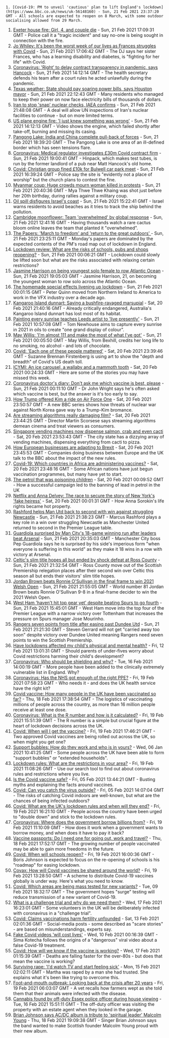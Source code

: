 
    1. [Covid-19: PM to unveil 'cautious' plan to lift England's lockdown](https://www.bbc.co.uk/news/uk-56148160) - Sun, 21 Feb 2021 23:37:20 GMT - All schools are expected to reopen on 8 March, with some outdoor socialising allowed from 29 March.
1. [Exeter house fire: Girl, 4, and couple die](https://www.bbc.co.uk/news/uk-england-devon-56145465) - Sun, 21 Feb 2021 17:09:31 GMT - Police call it a "tragic incident" and say no-one is being sought in connection with the fire.
1. [Jo Whiley: It's been the worst week of our lives as Frances struggles with Covid](https://www.bbc.co.uk/news/uk-56139393) - Sun, 21 Feb 2021 17:06:42 GMT - The DJ says her sister Frances, who has a learning disability and diabetes, is "fighting for her life" with Covid.
1. [Coronavirus: 'Right' to delay contract transparency in pandemic, says Hancock](https://www.bbc.co.uk/news/uk-politics-56145490) - Sun, 21 Feb 2021 14:12:14 GMT - The health secretary defends his team after a court rules he acted unlawfully during the pandemic.
1. [Texas weather: State should pay soaring power bills, says Houston mayor](https://www.bbc.co.uk/news/world-us-canada-56147311) - Sun, 21 Feb 2021 22:12:43 GMT - Many residents who managed to keep their power on now face electricity bills of thousands of dollars.
1. [Iran to stop 'snap' nuclear checks, IAEA confirms](https://www.bbc.co.uk/news/world-middle-east-56030497) - Sun, 21 Feb 2021 21:48:08 GMT - A deal will allow UN inspections of Iran's nuclear facilities to continue - but on more limited terms.
1. [US plane engine fire: 'I just knew something was wrong'](https://www.bbc.co.uk/news/world-us-canada-56147544) - Sun, 21 Feb 2021 14:12:13 GMT - Video shows the engine, which failed shortly after take-off, burning and missing its casing.
1. [Pangong Lake: India and China complete pull-back of forces](https://www.bbc.co.uk/news/world-asia-56147309) - Sun, 21 Feb 2021 18:39:20 GMT - The Pangong Lake is one area of an ill-defined border which has seen tensions flare.
1. [Coronavirus: Medical regulator investigates £30m Covid contract firm](https://www.bbc.co.uk/news/uk-politics-56145492) - Sun, 21 Feb 2021 19:00:41 GMT - Hinpack, which makes test tubes, is run by the former landlord of a pub near Matt Hancock's old home.
1. [Covid: Christian group fined £10k for Bulwell car park meet](https://www.bbc.co.uk/news/uk-england-nottinghamshire-56139051) - Sun, 21 Feb 2021 16:39:24 GMT - Police say the site is "evidently not a place of worship" but the church plans to contest the fine.
1. [Myanmar coup: Huge crowds mourn woman killed in protests](https://www.bbc.co.uk/news/world-asia-56144904) - Sun, 21 Feb 2021 20:40:36 GMT - Mya Thwe Thwe Khaing was shot just before her 20th birthday, during rallies against a military coup.
1. [Oil spill disfigures Israel's coast](https://www.bbc.co.uk/news/world-middle-east-56147305) - Sun, 21 Feb 2021 15:22:41 GMT - Israel warns residents to avoid beaches as it tries to track the ship behind the pollution.
1. [Cambridge moonflower: Team 'overwhelmed' by global response](https://www.bbc.co.uk/news/uk-england-cambridgeshire-56145358) - Sun, 21 Feb 2021 12:41:16 GMT - Having thousands watch a rare cactus bloom online leaves the team that planted it "overwhelmed".
1. [The Papers: 'March to freedom' and 'return to the great outdoors' ](https://www.bbc.co.uk/news/blogs-the-papers-56149781) - Sun, 21 Feb 2021 23:25:11 GMT - Monday's papers are dominated by the expected contents of the PM's road map out of lockdown in England.
1. [Lockdown review: What are the risks of schools, pubs and shops reopening?](https://www.bbc.co.uk/news/56102610) - Sun, 21 Feb 2021 00:06:21 GMT - Lockdown could slowly be lifted soon but what are the risks associated with relaxing certain restrictions?
1. [Jasmine Harrison on being youngest solo female to row Atlantic Ocean](https://www.bbc.co.uk/news/uk-56145957) - Sun, 21 Feb 2021 19:05:03 GMT - Jasmine Harrison, 21, on becoming the youngest woman to row solo across the Atlantic Ocean.
1. [The homemade special effects livening up lockdown](https://www.bbc.co.uk/news/uk-northern-ireland-56119823) - Sun, 21 Feb 2021 00:01:15 GMT - Peter Quinn moved from Northern Ireland to America to work in the VFX industry over a decade ago.
1. [Kangaroo Island dunnart: Saving a bushfire-ravaged marsupial](https://www.bbc.co.uk/news/world-australia-56107868) - Sat, 20 Feb 2021 21:40:16 GMT - Already critically endangered, Australia's Kangaroo Island dunnart has lost most of its habitat.
1. [Painting every sunrise teaches Leeds artist to 'live presently'](https://www.bbc.co.uk/news/uk-england-leeds-56145432) - Sun, 21 Feb 2021 10:57:08 GMT - Tom Newhouse aims to capture every sunrise in 2021 in oils to create "one grand display of colour".
1. [May Willis: 'I'm almost 111 and make the most of what I've got'](https://www.bbc.co.uk/news/uk-england-sussex-56085858) - Sun, 21 Feb 2021 00:05:50 GMT - May Willis, from Bexhill, credits her long life to no smoking, no alcohol - and lots of chocolate.
1. [Covid: 'Each one of these people mattered'](https://www.bbc.co.uk/news/world-us-canada-56118935) - Sat, 20 Feb 2021 23:39:46 GMT - Suzanne Brennan Firstenberg is using art to show the "depth and breadth" of Covid's US death toll.
1. [ICYMI: An ice carousel, a wallaby and a mammoth tooth](https://www.bbc.co.uk/news/world-56120922) - Sat, 20 Feb 2021 00:24:33 GMT - Here are some of the stories you may have missed this week.
1. [Coronavirus doctor's diary: Don't ask me which vaccine is best, please](https://www.bbc.co.uk/news/health-56132291) - Sun, 21 Feb 2021 00:11:10 GMT - Dr John Wright says he's often asked which vaccine is best, but the answer is it's too early to say.
1. [How Trump offered Kim a ride on Air Force One](https://www.bbc.co.uk/news/world-us-canada-56118936) - Sat, 20 Feb 2021 23:50:57 GMT - A new BBC series shows how threats of nuclear war against North Korea gave way to a Trump-Kim bromance.
1. [Are streaming algorithms really damaging film?](https://www.bbc.co.uk/news/entertainment-arts-56085924) - Sat, 20 Feb 2021 23:44:25 GMT - Director Martin Scorsese says streaming algorithms demean cinema and treat viewers as consumers.
1. [Singapore vending machines now dispense salmon, crab and even cacti](https://www.bbc.co.uk/news/business-56066064) - Sat, 20 Feb 2021 23:53:43 GMT - The city state has a dizzying array of vending machines, dispensing everything from cacti to pizza.
1. [How European businesses are adapting to Brexit](https://www.bbc.co.uk/news/world-europe-55986606) - Sat, 20 Feb 2021 23:45:53 GMT - Companies doing business between Europe and the UK talk to the BBC about the impact of the new rules.
1. [Covid-19: Which countries in Africa are administering vaccines?](https://www.bbc.co.uk/news/56100076) - Sat, 20 Feb 2021 23:48:16 GMT - Some African nations have just begun vaccination programmes, but many have yet to start.
1. [The petrol that was poisoning children](https://www.bbc.co.uk/news/stories-56114967) - Sat, 20 Feb 2021 00:09:52 GMT - How a successful campaign led to the banning of lead in petrol in the UK
1. [Netflix and Anna Delvey: The race to secure the story of New York's 'fake heiress'](https://www.bbc.co.uk/news/world-us-canada-56113478) - Sat, 20 Feb 2021 00:01:31 GMT - How Anna Sorokin's life rights became hot property.
1. [Rashford helps Man Utd back to second with win against struggling Newcastle](https://www.bbc.co.uk/sport/football/56033730) - Sun, 21 Feb 2021 21:38:23 GMT - Marcus Rashford plays a key role in a win over struggling Newcastle as Manchester United returned to second in the Premier League table.
1. [Guardiola surprised by Man City's 18-game winning run after leaders beat Arsenal](https://www.bbc.co.uk/sport/football/56033713) - Sun, 21 Feb 2021 20:35:03 GMT - Manchester City boss Pep Guardiola says he is surprised by his side's imperious form "when everyone is suffering in this world" as they make it 18 wins in a row with victory at Arsenal.
1. [Celtic's slim title hopes all but ended by shock defeat at Ross County](https://www.bbc.co.uk/sport/football/56054647) - Sun, 21 Feb 2021 21:32:54 GMT - Ross County move out of the Scottish Premiership relegation places after their second win over Celtic this season all but ends their visitors' slim title hopes.
1. [Jordan Brown beats Ronnie O'Sullivan in the final frame to win 2021 Welsh Open](https://www.bbc.co.uk/sport/snooker/56142654) - Sun, 21 Feb 2021 21:55:05 GMT - World number 81 Jordan Brown beats Ronnie O'Sullivan 9-8 in a final-frame decider to win the 2021 Welsh Open.
1. [West Ham 'haven't hit top gear yet' despite beating Spurs to go fourth](https://www.bbc.co.uk/sport/football/56033699) - Sun, 21 Feb 2021 15:45:01 GMT - West Ham move into the top four of the Premier League with a narrow victory over Tottenham that increases the pressure on Spurs manager Jose Mourinho.
1. [Rangers seven points from title after easing past Dundee Utd](https://www.bbc.co.uk/sport/football/56054640) - Sun, 21 Feb 2021 21:21:30 GMT - Steven Gerrard will not get "carried away too soon" despite victory over Dundee United meaning Rangers need seven points to win the Scottish Premiership.
1. [Have lockdowns affected my child's physical and mental health?](https://www.bbc.co.uk/news/explainers-55936928) - Fri, 12 Feb 2021 13:01:31 GMT - Should parents of under-fives worry about Covid restrictions harming their child's development?
1. [Coronavirus: Who should be shielding and why?](https://www.bbc.co.uk/news/health-51997151) - Tue, 16 Feb 2021 14:00:19 GMT - More people have been added to the clinically extremely vulnerable list in England. Why?
1. [Coronavirus: Has the NHS got enough of the right PPE?](https://www.bbc.co.uk/news/health-52254745) - Fri, 19 Feb 2021 07:58:23 GMT - Who needs it - and does the UK health service have the right kit?
1. [Covid vaccine: How many people in the UK have been vaccinated so far?](https://www.bbc.co.uk/news/health-55274833) - Thu, 18 Feb 2021 17:38:54 GMT - The logistics of vaccinating millions of people across the country, as more than 16 million people receive at least one dose.
1. [Coronavirus: What is the R number and how is it calculated?](https://www.bbc.co.uk/news/health-52473523) - Fri, 19 Feb 2021 15:51:39 GMT - The R number is a simple but crucial figure at the heart of lockdown decisions across the UK.
1. [Covid: When will I get the vaccine?](https://www.bbc.co.uk/news/health-55045639) - Fri, 19 Feb 2021 17:46:21 GMT - Two approved Covid vaccines are being rolled out across the UK, so when might you get one?
1. [Support bubbles: How do they work and who is in yours?](https://www.bbc.co.uk/news/health-52637354) - Wed, 06 Jan 2021 10:41:25 GMT - Some people across the UK have been able to form "support bubbles" or "extended households".
1. [Lockdown rules: What are the restrictions in your area?](https://www.bbc.co.uk/news/uk-54373904) - Fri, 19 Feb 2021 11:08:26 GMT - Use our search tool to find out about coronavirus rules and restrictions where you live.
1. [Is the Covid vaccine safe?](https://www.bbc.co.uk/news/health-55056016) - Fri, 05 Feb 2021 13:44:21 GMT - Busting myths and explaining the facts around vaccines.
1. [Covid: Can you catch the virus outside?](https://www.bbc.co.uk/news/explainers-55680305) - Fri, 05 Feb 2021 14:07:04 GMT - The risks of catching Covid indoors are well-known, but what are the chances of being infected outdoors?
1. [Covid: What are the UK's lockdown rules and when will they end?](https://www.bbc.co.uk/news/explainers-52530518) - Fri, 19 Feb 2021 16:21:10 GMT - People across the country have been urged to "double down" and stick to the lockdown rules.
1. [Coronavirus: Where does the government borrow billions from?](https://www.bbc.co.uk/news/business-50504151) - Fri, 19 Feb 2021 11:10:09 GMT - How does it work when a government wants to borrow money, and when does it have to pay it back?
1. [Vaccine passports: Do I need one for going out, work and travel?](https://www.bbc.co.uk/news/explainers-55718553) - Thu, 18 Feb 2021 17:52:17 GMT - The growing number of people vaccinated may be able to gain more freedoms in the future.
1. [Covid: When will schools reopen?](https://www.bbc.co.uk/news/education-51643556) - Fri, 19 Feb 2021 16:00:36 GMT - Boris Johnson is expected to focus on the re-opening of schools is his "roadmap" for easing lockdown.
1. [Covax: How will Covid vaccines be shared around the world?](https://www.bbc.co.uk/news/world-55795297) - Fri, 19 Feb 2021 13:28:50 GMT - A scheme to distribute Covid-19 vaccines globally is under way. Here's what you need to know.
1. [Covid: Which areas are being mass tested for new variants?](https://www.bbc.co.uk/news/explainers-54872039) - Tue, 09 Feb 2021 18:32:17 GMT - The government hopes "surge" testing will reduce transmission of a new variant of Covid-19.
1. [What is a challenge trial and why do we need them?](https://www.bbc.co.uk/news/health-56098344) - Wed, 17 Feb 2021 16:23:01 GMT - Some volunteers in the UK will be deliberately infected with coronavirus in a "challenge trial".
1. [Covid: Claims vaccinations harm fertility unfounded](https://www.bbc.co.uk/news/health-56012529) - Sat, 13 Feb 2021 02:01:36 GMT - Social-media posts - some described as "scare stories" - are based on misunderstandings, experts say.
1. [Fake Covid videos 'will cost lives'](https://www.bbc.co.uk/news/health-55994597) - Wed, 10 Feb 2021 00:16:39 GMT - Sima Kotecha follows the origins of a "dangerous" viral video about a false Covid-19 treatment.
1. [Covid: How will we know if the vaccine is working?](https://www.bbc.co.uk/news/health-56072684) - Wed, 17 Feb 2021 01:15:39 GMT - Deaths are falling faster for the over-80s - but does that mean the vaccine is working?
1. [Surviving rape: 'I'd watch TV and start feeling sick'](https://www.bbc.co.uk/news/uk-england-london-52789264) - Mon, 15 Feb 2021 02:02:11 GMT - Martha was raped by a man she had trusted. She explains what it's been like trying to overcome this.
1. [Foot-and-mouth outbreak: Looking back at the crisis after 20 years](https://www.bbc.co.uk/news/uk-wales-56115200) - Fri, 19 Feb 2021 06:03:07 GMT - A vet recalls how farmers wept as she told them that their animals were infected with the disease.
1. [Cannabis found by off-duty Essex police officer during house viewing](https://www.bbc.co.uk/news/uk-england-essex-56082500) - Tue, 16 Feb 2021 15:51:11 GMT - The off-duty officer was visiting the property with an estate agent when they looked in the garage.
1. [Brian Johnson says AC/DC album is tribute to 'spiritual leader' Malcolm Young](https://www.bbc.co.uk/news/uk-scotland-56116291) - Thu, 18 Feb 2021 19:09:38 GMT - Singer Brian Johnson says the band wanted to make Scottish founder Malcolm Young proud with their new album.

